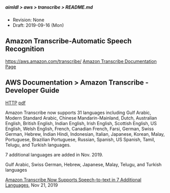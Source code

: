 ##### aimldl > aws > transcribe > README.md

* Revision: None
* Draft: 2019-09-16 (Mon)

## Amazon Transcribe-Automatic Speech Recognition
https://aws.amazon.com/transcribe/
[Amazon Transcribe Documentation Page](https://docs.aws.amazon.com/transcribe/latest/dg/what-is-transcribe.html)

## AWS Documentation > Amazon Transcribe - Developer Guide
[HTTP](https://docs.aws.amazon.com/transcribe/latest/dg/what-is-transcribe.html)
[pdf](https://docs.aws.amazon.com/transcribe/latest/dg/transcribe-dg.pdf)

Amazon Transcribe now supports 31 languages including Gulf Arabic, Modern Standard Arabic, Chinese Mandarin-Mainland, Dutch, Australian English, British English, Indian English, Irish English, Scottish English, US English, Welsh English, French, Canadian French, Farsi, German, Swiss German, Hebrew, Indian Hindi, Indonesian, Italian, Japanese, Korean, Malay, Portuguese, Brazilian Portuguese, Russian, Spanish, US Spanish, Tamil, Telugu, and Turkish languages.

7 additional languages are added in Nov. 2019.

Gulf Arabic, Swiss German, Hebrew, Japanese, Malay, Telugu, and Turkish languages

[Amazon Transcribe Now Supports Speech-to-text in 7 Additional Languages](https://aws.amazon.com/about-aws/whats-new/2019/11/amazon-transcribe-now-supports-speech-to-text-in-7-additional-languages/), Nov 21, 2019
